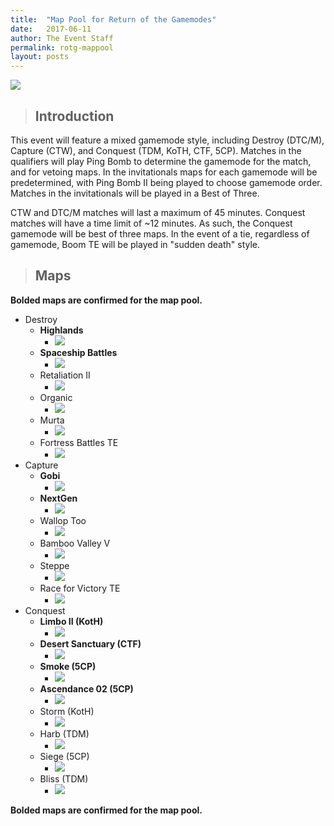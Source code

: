 ```yaml
---
title:  "Map Pool for Return of the Gamemodes"
date:   2017-06-11
author: The Event Staff
permalink: rotg-mappool
layout: posts
---
```

![](https://imgur.com/wF2Fmkh.png)

> ## Introduction

This event will feature a mixed gamemode style, including Destroy (DTC/M), Capture (CTW), and Conquest (TDM, KoTH, CTF, 5CP). Matches in the qualifiers will play Ping Bomb to determine the gamemode for the match, and for vetoing maps. In the invitationals maps for each gamemode will be predetermined, with Ping Bomb II being played to choose gamemode order. Matches in the invitationals will be played in a Best of Three.

CTW and DTC/M matches will last a maximum of 45 minutes. Conquest matches will have a time limit of ~12 minutes. As such, the Conquest gamemode will be  best of three maps. In the event of a tie, regardless of gamemode, Boom TE will be played in &quot;sudden death&quot; style.

> ## Maps

**Bolded maps are confirmed for the map pool.**

- Destroy
  - **Highlands**
    - ![](https://i.imgur.com/cPzmUJ7.png)
  - **Spaceship Battles**
    - ![](https://i.imgur.com/1lphamn.png)     
  - Retaliation II
    - ![](https://i.imgur.com/XAAj5iT.png)
  - Organic
    - ![](https://i.imgur.com/jaNpqtF.png)
  - Murta
    - ![](https://i.imgur.com/yrZcwIT.png)
  - Fortress Battles TE
    - ![](https://i.imgur.com/adz3txv.png)
- Capture
  - **Gobi**
    - ![](https://i.imgur.com/qxEfqjd.png)
  - **NextGen**
    - ![](https://i.imgur.com/M81QSby.png)
  - Wallop Too
    - ![](https://i.imgur.com/9swVtvh.png)
  - Bamboo Valley V
    - ![](https://i.imgur.com/bWx58sa.png)
  - Steppe
    - ![](https://i.imgur.com/nh3SN4B.png)
  - Race for Victory TE
    - ![](https://i.imgur.com/tvpX4Kh.png)
- Conquest
  - **Limbo II (KotH)**
    - ![](https://i.imgur.com/OGdguoQ.png)
  - **Desert Sanctuary (CTF)**
    - ![](https://i.imgur.com/wll2d2X.png)
  - **Smoke (5CP)**
    - ![](https://i.imgur.com/wghgrbX.png)
  - **Ascendance 02 (5CP)**
    - ![](https://i.imgur.com/78W71qe.png)
  - Storm (KotH)
    - ![](https://i.imgur.com/P8qurE4.png)
  - Harb (TDM)
    - ![](https://i.imgur.com/5IB0y81.png)
  - Siege (5CP)
    - ![](https://i.imgur.com/BEQaIto.png)
  - Bliss (TDM)
    - ![](https://i.imgur.com/qiGA5mo.png)

**Bolded maps are confirmed for the map pool.**